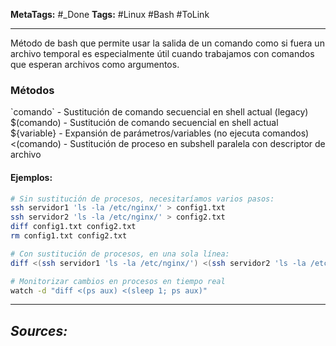 **MetaTags:** #_Done 
**Tags:** #Linux #Bash #ToLink 
- - -
Método de bash que permite usar la salida de un comando como si fuera un archivo temporal es especialmente útil cuando trabajamos con comandos que esperan archivos como argumentos.
### Métodos
\`comando\` - Sustitución de comando secuencial en shell actual (legacy)
$(comando) - Sustitución de comando secuencial en shell actual
${variable} - Expansión de parámetros/variables (no ejecuta comandos)
<(comando) - Sustitución de proceso en subshell paralela con descriptor de archivo
#### Ejemplos:
``` bash
# Sin sustitución de procesos, necesitaríamos varios pasos:
ssh servidor1 'ls -la /etc/nginx/' > config1.txt
ssh servidor2 'ls -la /etc/nginx/' > config2.txt
diff config1.txt config2.txt
rm config1.txt config2.txt

# Con sustitución de procesos, en una sola línea:
diff <(ssh servidor1 'ls -la /etc/nginx/') <(ssh servidor2 'ls -la /etc/nginx/')

# Monitorizar cambios en procesos en tiempo real
watch -d "diff <(ps aux) <(sleep 1; ps aux)"
```

- - - 
## ***Sources:***
